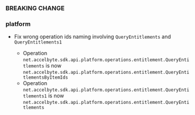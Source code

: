 ### BREAKING CHANGE

### platform

- Fix wrong operation ids naming involving `QueryEntitlements` and `QueryEntitlements1`

    - Operation `net.accelbyte.sdk.api.platform.operations.entitlement.QueryEntitlements` is now `net.accelbyte.sdk.api.platform.operations.entitlement.QueryEntitlementsByItemIds`
    - Operation `net.accelbyte.sdk.api.platform.operations.entitlement.QueryEntitlements1` is now `net.accelbyte.sdk.api.platform.operations.entitlement.QueryEntitlements`